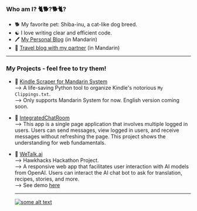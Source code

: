 ### Who am I? 🐈🐕?🐕🐈?
- 🐕 My favorite pet: Shiba-inu, a cat-like dog breed.
- ☯️ I love writing clear and efficient code.
- 🖊️ [My Personal Blog](https://shibe.meowshiba.com/) (in Mandarin)
- 🌈 [Travel blog with my partner](https://meowshiba.com/) (in Mandarin)

---

### My Projects - feel free to try them!
- 📘 [Kindle Scraper for Mandarin System](https://github.com/xwshiba/kindle_scraper_zh)<br>
  --> A life-saving Python tool to organize Kindle's notorious `My Clippings.txt`.<br>
  --> Only supports Mandarin System for now. English version coming soon.
  
- 💬 [IntegratedChatRoom](https://github.com/xwshiba/IntegratedChatRoom)<br>
--> This app is a single page application that involves multiple logged in users. Users can send messages, view logged in users, and receive messages without refreshing the page. This project shows the understanding for web fundamentals.
    
- 🤖 [WeTalk.ai](https://github.com/xwshiba/fun-with-ai)<br>
  --> Hawkhacks Hackathon Project.<br>
  --> A responsive web app that facilitates user interaction with AI models from OpenAI. Users can interact the AI chat bot to ask for translation, recipes, stories, and more.<br>
  --> See demo [here](https://www.youtube.com/watch?v=pA8pMxT0tJs&t=1s)

  
  ---
  
  [![some alt text](https://www.randos.online/u/xwshiba)](https://randos.online/u/xwshiba/next)

<!--
**xwshiba/xwshiba** is a ✨ _special_ ✨ repository because its `README.md` (this file) appears on your GitHub profile.

Here are some ideas to get you started:

- 🔭 I’m currently working on ...
- 🌱 I’m currently learning ...
- 👯 I’m looking to collaborate on ...
- 🤔 I’m looking for help with ...
- 💬 Ask me about ...
- 📫 How to reach me: ...
- 😄 Pronouns: ...
- ⚡ Fun fact: ...
-->
